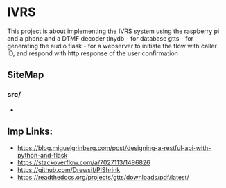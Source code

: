 # IVRS
This project is about implementing the IVRS system using the raspberry pi and a phone and a DTMF decoder
tinydb -  for database
gtts - for generating the audio
flask - for a webserver to initiate the flow with caller ID, and respond with http response of the user confirmation 

##  SiteMap
###  src/
* 


## Imp Links:
* https://blog.miguelgrinberg.com/post/designing-a-restful-api-with-python-and-flask
* https://stackoverflow.com/a/7027113/1496826
* https://github.com/Drewsif/PiShrink
* https://readthedocs.org/projects/gtts/downloads/pdf/latest/
